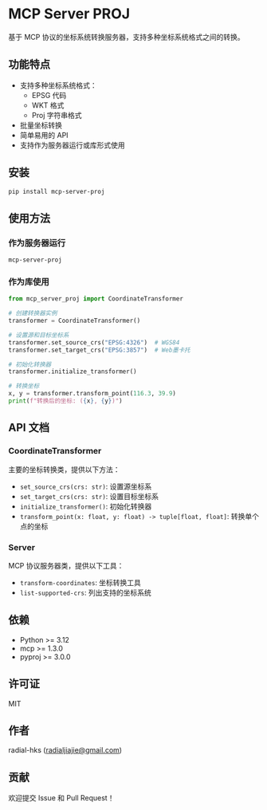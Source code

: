 # MCP Server PROJ

基于 MCP 协议的坐标系统转换服务器，支持多种坐标系统格式之间的转换。

## 功能特点

- 支持多种坐标系统格式：
  - EPSG 代码
  - WKT 格式
  - Proj 字符串格式
- 批量坐标转换
- 简单易用的 API
- 支持作为服务器运行或库形式使用

## 安装

```bash
pip install mcp-server-proj
```

## 使用方法

### 作为服务器运行

```bash
mcp-server-proj
```

### 作为库使用

```python
from mcp_server_proj import CoordinateTransformer

# 创建转换器实例
transformer = CoordinateTransformer()

# 设置源和目标坐标系
transformer.set_source_crs("EPSG:4326")  # WGS84
transformer.set_target_crs("EPSG:3857")  # Web墨卡托

# 初始化转换器
transformer.initialize_transformer()

# 转换坐标
x, y = transformer.transform_point(116.3, 39.9)
print(f"转换后的坐标: ({x}, {y})")
```

## API 文档

### CoordinateTransformer

主要的坐标转换类，提供以下方法：

- `set_source_crs(crs: str)`: 设置源坐标系
- `set_target_crs(crs: str)`: 设置目标坐标系
- `initialize_transformer()`: 初始化转换器
- `transform_point(x: float, y: float) -> tuple[float, float]`: 转换单个点的坐标

### Server

MCP 协议服务器类，提供以下工具：

- `transform-coordinates`: 坐标转换工具
- `list-supported-crs`: 列出支持的坐标系统

## 依赖

- Python >= 3.12
- mcp >= 1.3.0
- pyproj >= 3.0.0

## 许可证

MIT

## 作者

radial-hks (radialjiajie@gmail.com)

## 贡献

欢迎提交 Issue 和 Pull Request！
